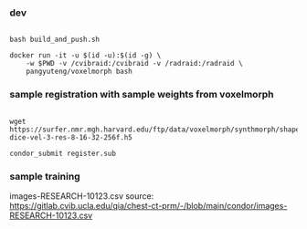 
### dev

```

bash build_and_push.sh

docker run -it -u $(id -u):$(id -g) \
    -w $PWD -v /cvibraid:/cvibraid -v /radraid:/radraid \
    pangyuteng/voxelmorph bash

```

### sample registration with sample weights from voxelmorph

```

wget https://surfer.nmr.mgh.harvard.edu/ftp/data/voxelmorph/synthmorph/shapes-dice-vel-3-res-8-16-32-256f.h5

condor_submit register.sub

```

### sample training


images-RESEARCH-10123.csv source: https://gitlab.cvib.ucla.edu/qia/chest-ct-prm/-/blob/main/condor/images-RESEARCH-10123.csv

